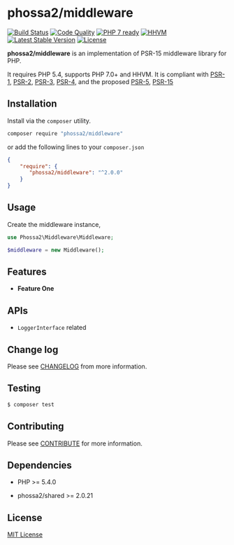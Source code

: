 # phossa2/middleware
[![Build Status](https://travis-ci.org/phossa2/middleware.svg?branch=master)](https://travis-ci.org/phossa2/middleware)
[![Code Quality](https://scrutinizer-ci.com/g/phossa2/middleware/badges/quality-score.png?b=master)](https://scrutinizer-ci.com/g/phossa2/middleware/)
[![PHP 7 ready](http://php7ready.timesplinter.ch/phossa2/middleware/master/badge.svg)](https://travis-ci.org/phossa2/middleware)
[![HHVM](https://img.shields.io/hhvm/phossa2/middleware.svg?style=flat)](http://hhvm.h4cc.de/package/phossa2/middleware)
[![Latest Stable Version](https://img.shields.io/packagist/vpre/phossa2/middleware.svg?style=flat)](https://packagist.org/packages/phossa2/middleware)
[![License](https://poser.pugx.org/phossa2/middleware/license)](http://mit-license.org/)

**phossa2/middleware** is an implementation of PSR-15 middleware library for
PHP.

It requires PHP 5.4, supports PHP 7.0+ and HHVM. It is compliant with [PSR-1][PSR-1],
[PSR-2][PSR-2], [PSR-3][PSR-3], [PSR-4][PSR-4], and the proposed [PSR-5][PSR-5],
[PSR-15][PSR-15]

[PSR-1]: http://www.php-fig.org/psr/psr-1/ "PSR-1: Basic Coding Standard"
[PSR-2]: http://www.php-fig.org/psr/psr-2/ "PSR-2: Coding Style Guide"
[PSR-3]: http://www.php-fig.org/psr/psr-3/ "PSR-3: Logger Interface"
[PSR-4]: http://www.php-fig.org/psr/psr-4/ "PSR-4: Autoloader"
[PSR-5]: https://github.com/phpDocumentor/fig-standards/blob/master/proposed/phpdoc.md "PSR-5: PHPDoc"
[PSR-15]: https://github.com/php-fig/fig-standards/blob/master/proposed/http-middleware/middleware.md "PSR-15: HTTP Middleware"
Installation
---
Install via the `composer` utility.

```bash
composer require "phossa2/middleware"
```

or add the following lines to your `composer.json`

```json
{
    "require": {
       "phossa2/middleware": "^2.0.0"
    }
}
```

Usage
---

Create the middleware instance,

```php
use Phossa2\Middleware\Middleware;

$middleware = new Middleware();
```

Features
---

- <a name="anchor"></a>**Feature One**


APIs
---

- <a name="api"></a>`LoggerInterface` related

Change log
---

Please see [CHANGELOG](CHANGELOG.md) from more information.

Testing
---

```bash
$ composer test
```

Contributing
---

Please see [CONTRIBUTE](CONTRIBUTE.md) for more information.

Dependencies
---

- PHP >= 5.4.0

- phossa2/shared >= 2.0.21

License
---

[MIT License](http://mit-license.org/)
